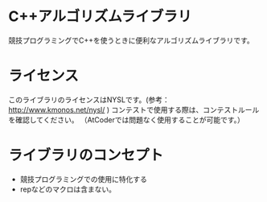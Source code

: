 # C++アルゴリズムライブラリ
競技プログラミングでC++を使うときに便利なアルゴリズムライブラリです。

# ライセンス
このライブラリのライセンスはNYSLです。(参考： http://www.kmonos.net/nysl/ )
コンテストで使用する際は、コンテストルールを確認してください。
（AtCoderでは問題なく使用することが可能です。）

# ライブラリのコンセプト
- 競技プログラミングでの使用に特化する
- repなどのマクロは含まない。

